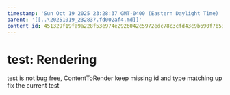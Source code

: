 ```yaml
---
timestamp: 'Sun Oct 19 2025 23:28:37 GMT-0400 (Eastern Daylight Time)'
parent: '[[..\20251019_232837.fd002af4.md]]'
content_id: 451329f19fa9a228f53e974e2926042c5972edc78c3cfd43c9b690f7b537e13b
---
```


# test: Rendering

test is not bug free, ContentToRender keep missing id and type matching up fix the current test
